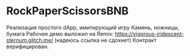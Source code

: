 # RockPaperScissorsBNB

Реализация простого dApp, имитирующий игру Камень, ножницы, бумага
Рабочее демо выложил на Remix: https://vigorous-iridescent-sternum.glitch.me/ (надеюсь ссылка не сдохнет)
Контракт верифицирован.
